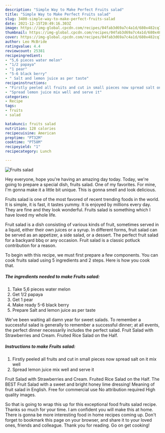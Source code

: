 ```yaml
---
description: "Simple Way to Make Perfect Fruits salad"
title: "Simple Way to Make Perfect Fruits salad"
slug: 3400-simple-way-to-make-perfect-fruits-salad
date: 2021-12-15T20:49:16.303Z
image: https://img-global.cpcdn.com/recipes/04fab3d69a7c4a1d/680x482cq70/fruits-salad-recipe-main-photo.jpg
thumbnail: https://img-global.cpcdn.com/recipes/04fab3d69a7c4a1d/680x482cq70/fruits-salad-recipe-main-photo.jpg
cover: https://img-global.cpcdn.com/recipes/04fab3d69a7c4a1d/680x482cq70/fruits-salad-recipe-main-photo.jpg
author: Leo McBride
ratingvalue: 4.4
reviewcount: 25381
recipeingredient:
- "5,6 pieces water melon"
- "1/2 papaya"
- "1 pear"
- "5-6 black berry"
- " Salt and lemon juice as per taste"
recipeinstructions:
- "Firstly peeled all fruits and cut in small pieces now spread salt on it mix well"
- "Spread lemon juice mix well and serve it"
categories:
- Recipe
tags:
- fruits
- salad

katakunci: fruits salad 
nutrition: 128 calories
recipecuisine: American
preptime: "PT32M"
cooktime: "PT58M"
recipeyield: "1"
recipecategory: Lunch

---
```



![Fruits salad](https://img-global.cpcdn.com/recipes/04fab3d69a7c4a1d/680x482cq70/fruits-salad-recipe-main-photo.jpg)

Hey everyone, hope you're having an amazing day today. Today, we're going to prepare a special dish, fruits salad. One of my favorites. For mine, I'm gonna make it a little bit unique. This is gonna smell and look delicious.

Fruits salad is one of the most favored of recent trending foods in the world. It is simple, it is fast, it tastes yummy. It is enjoyed by millions every day. They are fine and they look wonderful. Fruits salad is something which I have loved my whole life.

Fruit salad is a dish consisting of various kinds of fruit, sometimes served in a liquid, either their own juices or a syrup. In different forms, fruit salad can be served as an appetizer, a side salad, or a dessert. The perfect fruit salad for a backyard bbq or any occasion. Fruit salad is a classic potluck contribution for a reason.


To begin with this recipe, we must first prepare a few components. You can cook fruits salad using 5 ingredients and 2 steps. Here is how you cook that.

<!--inarticleads1-->

##### The ingredients needed to make Fruits salad:

1. Take 5,6 pieces water melon
1. Get 1/2 papaya
1. Get 1 pear
1. Make ready 5-6 black berry
1. Prepare  Salt and lemon juice as per taste


We&#39;ve been waiting all damn year for sweet salads. To remember a successful salad is generally to remember a successful dinner; at all events, the perfect dinner necessarily includes the perfect salad. Fruit Salad with Strawberries and Cream. Fruited Rice Salad on the Half. 

<!--inarticleads2-->

##### Instructions to make Fruits salad:

1. Firstly peeled all fruits and cut in small pieces now spread salt on it mix well
1. Spread lemon juice mix well and serve it


Fruit Salad with Strawberries and Cream. Fruited Rice Salad on the Half. The BEST Fruit Salad with a sweet and bright honey lime dressing! Meaning of fruit salad in English. Free for commercial use No attribution required High quality images. 

So that is going to wrap this up for this exceptional food fruits salad recipe. Thanks so much for your time. I am confident you will make this at home. There is gonna be more interesting food in home recipes coming up. Don't forget to bookmark this page on your browser, and share it to your loved ones, friends and colleague. Thank you for reading. Go on get cooking!
